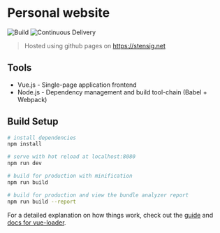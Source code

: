 # Personal website
![Build](https://github.com/denDAY04/denday04.github.io/workflows/Build/badge.svg?branch=development) ![Continuous Delivery](https://github.com/denDAY04/denday04.github.io/workflows/Continuous%20Delivery/badge.svg?branch=release)
> Hosted using github pages on https://stensig.net

## Tools
- Vue.js - Single-page application frontend
- Node.js - Dependency management and build tool-chain (Babel + Webpack)

## Build Setup

``` bash
# install dependencies
npm install

# serve with hot reload at localhost:8080
npm run dev

# build for production with minification
npm run build

# build for production and view the bundle analyzer report
npm run build --report
```

For a detailed explanation on how things work, check out the [guide](http://vuejs-templates.github.io/webpack/) and [docs for vue-loader](http://vuejs.github.io/vue-loader).
